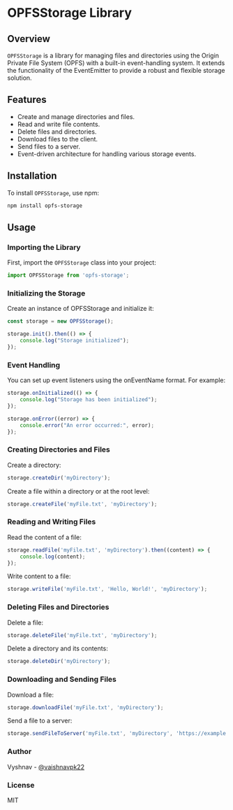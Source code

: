 # OPFSStorage Library

## Overview

`OPFSStorage` is a library for managing files and directories using the Origin Private File System (OPFS) with a built-in event-handling system. It extends the functionality of the EventEmitter to provide a robust and flexible storage solution.

## Features

- Create and manage directories and files.
- Read and write file contents.
- Delete files and directories.
- Download files to the client.
- Send files to a server.
- Event-driven architecture for handling various storage events.

## Installation

To install `OPFSStorage`, use npm:

```sh
npm install opfs-storage

```

## Usage

### Importing the Library

First, import the `OPFSStorage` class into your project:

``` javascript
import OPFSStorage from 'opfs-storage';

```

### Initializing the Storage

Create an instance of OPFSStorage and initialize it:

``` javascript
const storage = new OPFSStorage();

storage.init().then(() => {
    console.log("Storage initialized");
});

```

### Event Handling

You can set up event listeners using the onEventName format. For example:

``` javascript
storage.onInitialized(() => {
    console.log("Storage has been initialized");
});

storage.onError((error) => {
    console.error("An error occurred:", error);
});

```

### Creating Directories and Files

Create a directory:

``` javascript
storage.createDir('myDirectory');

```

Create a file within a directory or at the root level:

``` javascript
storage.createFile('myFile.txt', 'myDirectory');

```

### Reading and Writing Files

Read the content of a file:

``` javascript
storage.readFile('myFile.txt', 'myDirectory').then((content) => {
    console.log(content);
});

```

Write content to a file:

``` javascript
storage.writeFile('myFile.txt', 'Hello, World!', 'myDirectory');

```

### Deleting Files and Directories

Delete a file:

``` javascript
storage.deleteFile('myFile.txt', 'myDirectory');

```

Delete a directory and its contents:

``` javascript
storage.deleteDir('myDirectory');

```

### Downloading and Sending Files

Download a file:

``` javascript
storage.downloadFile('myFile.txt', 'myDirectory');

```

Send a file to a server:

``` javascript
storage.sendFileToServer('myFile.txt', 'myDirectory', 'https://example.com/upload');

```

### Author

Vyshnav - [@vaishnavpk22](https://x.com/vaishnavpk22)

### License
MIT